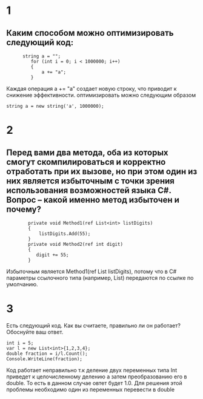 # 1

## Каким способом можно оптимизировать следующий код:

```
  	  string a = "";
         for (int i = 0; i < 1000000; i++)
         {
             a += "a";
         }
```
Каждая операция a += "a" создает новую строку, что приводит к снижение эффективности.
оптимизировать можно следующим образом

```
string a = new string('a', 1000000);
```

# 2

## Перед вами два метода, оба из которых смогут скомпилироваться и корректно отработать при их вызове, но при этом один из них является избыточным  с точки зрения использования возможностей языка C#. Вопрос – какой именно метод избыточен и почему?
```
    	private void Method1(ref List<int> listDigits)
        {
            listDigits.Add(55);
        }
        private void Method2(ref int digit)
        {
           digit += 55;
        }
```

Избыточным является Method1(ref List<int> listDigits), потому что в C# параметры ссылочного типа (например, List<int>) передаются по ссылке по умолчанию.

# 3

Есть следующий код. Как вы считаете, правильно ли он работает? Обоснуйте ваш ответ. 

```
int i = 5;
var l = new List<int>{1,2,3,4};
double fraction = i/l.Count();
Console.WriteLine(fraction);
```

Код работает неправильно т.к деление двух переменных типа Int  приведет к целочисленному делению а затем преобразованию его в double. То есть в данном случае овтет будет 1.0. Для решения этой проблемы необходимо один из переменных перевести в double
